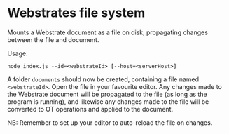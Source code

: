 # Webstrates file system

Mounts a Webstrate document as a file on disk, propagating changes between the file and document.

Usage:

    node index.js --id=<webstrateId> [--host=<serverHost>]

A folder `documents` should now be created, containing a file named `<webstrateId>`. Open the file in your favourite editor. Any changes made to the Webstrate document will be propagated to the file (as long as the program is running), and likewise any changes made to the file will be converted to OT operations and applied to the document.

NB: Remember to set up your editor to auto-reload the file on changes.
